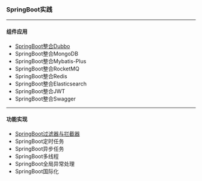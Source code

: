 ### SpringBoot实践

---
#### 组件应用

- [SpringBoot整合Dubbo](springboot-dubbo/README.md)
- SpringBoot整合MongoDB
- SpringBoot整合Mybatis-Plus
- SpringBoot整合RocketMQ
- SpringBoot整合Redis
- SpringBoot整合Elasticsearch
- SpringBoot整合JWT
- SpringBoot整合Swagger

---
#### 功能实现

- [SpringBoot过滤器与拦截器](springboot-filter-interceptor/README.md)
- SpringBoot定时任务
- SpringBoot异步任务
- SpringBoot多线程
- SpringBoot全局异常处理
- SpringBoot国际化